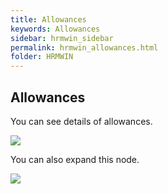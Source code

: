 ```yaml
---
title: Allowances
keywords: Allowances
sidebar: hrmwin_sidebar
permalink: hrmwin_allowances.html
folder: HRMWIN
---
```



## Allowances

You can see details of allowances.


![](http://docs.risersoft.com/hrmnirvana/ImagesExt/image8_100.jpg)

You can also expand this node.

![](http://docs.risersoft.com/hrmnirvana/ImagesExt/image8_101.png)
